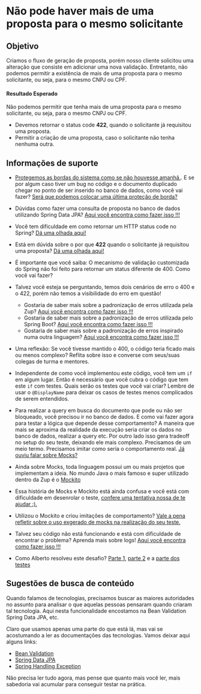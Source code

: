 # Não pode haver mais de uma proposta para o mesmo solicitante

## Objetivo

Criamos o fluxo de geração de proposta, porém nosso cliente solicitou uma alteração que consiste em adicionar uma nova 
validação. Entretanto, não podemos permitir a existência de mais de uma proposta para o mesmo solicitante, ou seja, para o mesmo 
CNPJ ou CPF.

#### Resultado Esperado

Não podemos permitir que tenha mais de uma proposta para o mesmo solicitante, ou seja, para o mesmo 
CNPJ ou CPF.

- Devemos retornar o status code **422**, quando o solicitante já requisitou uma proposta.
- Permitir a criação de uma proposta, caso o solicitante não tenha nenhuma outra.

## Informações de suporte

* [Protegemos as bordas do sistema como se não houvesse amanhã.](../informacao_suporte/protegemos-as-bordas.md). E se por algum caso tiver um bug no código e o documento duplicado chegar no ponto de ser inserido no banco de dados, como você vai fazer? [Será que podemos colocar uma última proteção de borda?](../informacao_suporte/banco-dados-eh-borda.md)

* Dúvidas como fazer uma consulta de proposta no banco de dados utilizando Spring Data JPA?  [Aqui você encontra como fazer isso !!!](../informacao_suporte/spring-data-query-methods.md)

* Você tem dificuldade em como retornar um HTTP status code no Spring? [Dá uma olhada aqui!](../informacao_suporte/spring-response-entity.md)

* Está em dúvida sobre o por que **422** quando o solicitante já requisitou uma proposta? [Dá uma olhada aqui!](../informacao_suporte/rest-422.md)

* É importante que você saiba: O mecanismo de validação customizada do Spring não foi feito para retornar um status diferente de 400. Como você vai fazer?

* Talvez você esteja se perguntando, temos dois cenários de erro o 400 e o 422, porém não temos a visibilidade do erro em questão! 

    * Gostaria de saber mais sobre a padronização de erros utilizada pela Zup? [Aqui você encontra como fazer isso !!!](../informacao_suporte/error-zup.md)
    * Gostaria de saber mais sobre a padronização de erros utilizada pelo Spring Boot? [Aqui você encontra como fazer isso !!!](../informacao_suporte/error-spring.md)
    * Gostaria de saber mais sobre a padronização de erros inspirado numa outra linguagem? [Aqui você encontra como fazer isso !!!](../informacao_suporte/error-object-oriented.md)

* Uma reflexão: Se você tivesse mantido o 400, o código teria ficado mais ou menos complexo? Reflita sobre isso e converse com seus/suas colegas de turma e mentores.

* Independente de como você implementou este código, você tem um ```if``` em algum lugar. Então é necessário que você cubra o código que tem este ```if``` com testes. Quais serão os testes que você vai criar? Lembre de usar o ```@DisplayName``` para deixar os casos de testes menos complicados de serem entendidos.

* Para realizar a query em busca do documento que pode ou não ser bloqueado, você precisou ir no banco de dados. E como vai fazer agora para testar a lógica que depende desse comportamento? A maneira que mais se aproxima da realidade da execução seria criar os dados no banco de dados, realizar a query etc. Por outro lado isso gera tradeoff no setup do seu teste, deixando ele mais complexo. Precisamos de um meio termo. Precisamos imitar como seria o comportamento real. [Já ouviu falar sobre Mocks?](https://en.wikipedia.org/wiki/Mock_object#:~:text=In%20object%2Doriented%20programming%2C%20mock,of%20a%20software%20testing%20initiative.&text=The%20technique%20is%20also%20applicable%20in%20generic%20programming.) 

* Ainda sobre Mocks, toda linguagem possui um ou mais projetos que implementam a ideia. No mundo Java o mais famoso e super utilizado dentro da Zup é o [Mockito](https://site.mockito.org/)

* Essa história de Mocks e Mockito está ainda confusa e você está com dificuldade em desenrolar o teste, [confere uma tentativa nossa de te ajudar :).](../informacao_suporte/mocks-mockito.md)

* Utilizou o Mockito e criou imitações de comportamento? [Vale a pena refletir sobre o uso exgerado de mocks na realização do seu teste.](../informacao_suporte/cuidado-exagero-mocks.md)

* Talvez seu código não está funcionando e está com dificuldade de encontrar o problema? Aprenda mais sobre logs! [Aqui você encontra como fazer isso !!!](../informacao_suporte/spring-logging.md)

* Como Alberto resolveu este desafio? [Parte 1](https://github.com/albertotavareszup/nosso-cartao-v2/blob/bloqueia-documento-duplicado/src/main/java/br/com/zup/nossocartao/novaproposta/CriaNovaPropostaController.java), [parte 2](https://github.com/albertotavareszup/nosso-cartao-v2/blob/bloqueia-documento-duplicado/src/main/java/br/com/zup/nossocartao/novaproposta/BloqueiaDocumentoIgualValidator.java) e a [parte dos testes](https://github.com/albertotavareszup/nosso-cartao-v2/blob/bloqueia-documento-duplicado/src/test/java/br/com/zup/nossocartao/novaproposta/CriaNovaPropostaControllerTest.java)

## Sugestões de busca de conteúdo

Quando falamos de tecnologias, precisamos buscar as maiores autoridades no assunto para analisar o que aquelas pessoas 
pensaram quando criaram tal tecnologia. Aqui nesta funcionalidade encostamos na Bean Validation Spring Data JPA, etc. 

Claro que usamos apenas uma parte do que está lá, mas vai se acostumando a ler as documentações das tecnologias. 
Vamos deixar aqui alguns links:

* [Bean Validation](https://beanvalidation.org/)
* [Spring Data JPA](https://spring.io/projects/spring-data-jpa)
* [Spring Handling Exception](https://spring.io/blog/2013/11/01/exception-handling-in-spring-mvc)

Não precisa ler tudo agora, mas pense que quanto mais você ler, mais sabedoria vai acumular para conseguir testar na prática.